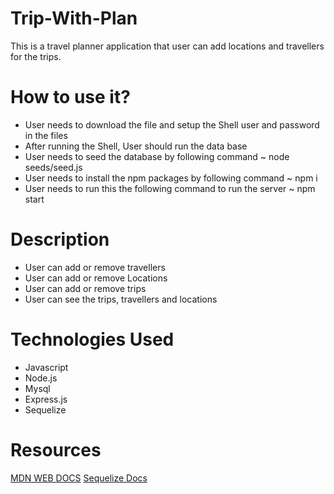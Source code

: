 # Trip-With-Plan

This is a travel planner application that user can add locations and travellers for the trips.

# How to use it?

- User needs to download the file and setup the Shell user and password in the files
- After running the Shell, User should run the data base
- User needs to seed the database by following command
  ~ node seeds/seed.js
- User needs to install the npm packages by following command
  ~ npm i
- User needs to run this the following command to run the server
  ~ npm start

# Description

- User can add or remove travellers
- User can add or remove Locations
- User can add or remove trips
- User can see the trips, travellers and locations

# Technologies Used

- Javascript
- Node.js
- Mysql
- Express.js
- Sequelize

# Resources

[MDN WEB DOCS](https://developer.mozilla.org/en-US/)
[Sequelize Docs](https://sequelize.org/docs/v6/)
